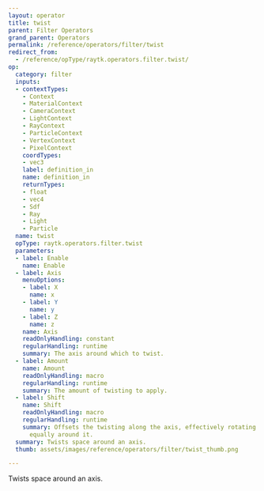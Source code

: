 ```yaml
---
layout: operator
title: twist
parent: Filter Operators
grand_parent: Operators
permalink: /reference/operators/filter/twist
redirect_from:
  - /reference/opType/raytk.operators.filter.twist/
op:
  category: filter
  inputs:
  - contextTypes:
    - Context
    - MaterialContext
    - CameraContext
    - LightContext
    - RayContext
    - ParticleContext
    - VertexContext
    - PixelContext
    coordTypes:
    - vec3
    label: definition_in
    name: definition_in
    returnTypes:
    - float
    - vec4
    - Sdf
    - Ray
    - Light
    - Particle
  name: twist
  opType: raytk.operators.filter.twist
  parameters:
  - label: Enable
    name: Enable
  - label: Axis
    menuOptions:
    - label: X
      name: x
    - label: Y
      name: y
    - label: Z
      name: z
    name: Axis
    readOnlyHandling: constant
    regularHandling: runtime
    summary: The axis around which to twist.
  - label: Amount
    name: Amount
    readOnlyHandling: macro
    regularHandling: runtime
    summary: The amount of twisting to apply.
  - label: Shift
    name: Shift
    readOnlyHandling: macro
    regularHandling: runtime
    summary: Offsets the twisting along the axis, effectively rotating everything
      equally around it.
  summary: Twists space around an axis.
  thumb: assets/images/reference/operators/filter/twist_thumb.png

---
```



Twists space around an axis.
